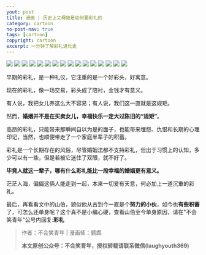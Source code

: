 ```yaml
---
yout: post
title: 漫画 | 历史上丈母娘是如何要彩礼的
category: cartoon
no-post-nav: true
tags: [cartoon]
copyright: cartoon
excerpt: 一分钟了解彩礼进化史
---
```



![](http://favorites.ren/assets/images/2020/cartoon/caili/caili01.jpeg)
![](http://favorites.ren/assets/images/2020/cartoon/caili/caili02.jpeg)
![](http://favorites.ren/assets/images/2020/cartoon/caili/caili03.jpeg)
![](http://favorites.ren/assets/images/2020/cartoon/caili/caili04.jpeg)
![](http://favorites.ren/assets/images/2020/cartoon/caili/caili05.jpeg)
![](http://favorites.ren/assets/images/2020/cartoon/caili/caili06.jpeg)
![](http://favorites.ren/assets/images/2020/cartoon/caili/caili07.jpeg)
![](http://favorites.ren/assets/images/2020/cartoon/caili/caili08.jpeg)
![](http://favorites.ren/assets/images/2020/cartoon/caili/caili09.jpeg)
![](http://favorites.ren/assets/images/2020/cartoon/caili/caili10.jpeg)
![](http://favorites.ren/assets/images/2020/cartoon/caili/caili11.jpeg)
![](http://favorites.ren/assets/images/2020/cartoon/caili/caili12.jpeg)
![](http://favorites.ren/assets/images/2020/cartoon/caili/caili13.jpeg)
![](http://favorites.ren/assets/images/2020/cartoon/caili/caili14.jpeg)
![](http://favorites.ren/assets/images/2020/cartoon/caili/caili15.jpeg)
![](http://favorites.ren/assets/images/2020/cartoon/caili/caili16.jpeg)


早期的彩礼，是一种礼仪，它注重的是一个好彩头，好寓意。

现在的彩礼，像一场交易，彩头成了陪衬，金钱才有意义。

有人说，我把女儿养这么大不容易；有人说，我们这一直就是这规矩。

然而，**婚姻并不是在买卖女儿，幸福快乐一定大过陈旧的“规矩”**。

高昂的彩礼，只能带来那瞬间自以为是的面子，也能带来埋怨、仇恨和长期的心理印记，当然，也顺便带走了一个家庭半辈子的积蓄。

彩礼是一个长期存在的风俗，尽管婚姻法都不支持彩礼，但出于习惯上的认知，多少可以有一些，但是若被它迷住了双眼，就不好了。

**毕竟人就这一辈子，哪有什么彩礼能比一段幸福的婚姻更有意义。**

茫茫人海，偏偏这俩人能走到一起，本来一切爱有天意，何必加上一道沉重的彩礼。

最后，再看看文中的山伯，貌似他从古到今一直是个**努力的小伙**，如今也**有些积蓄**了，可怎么还单身呢？这个真不是小编心硬，查看山伯至今单身原因，请在"不会笑青年"公号内回复:**彩礼**

>作者：不会笑青年 | 漫画师：鹦鹉
>
>**本文原创公众号：不会笑青年，授权转载请联系微信(laughyouth369)**